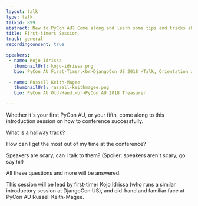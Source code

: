 ```yaml
---
layout: talk
type: talk
talkid: 899
abstract: New to PyCon AU? Come along and learn some tips and tricks about how it's all done
title: First-timers Session
track: general
recordingconsent: true

speakers: 
 - name: Kojo Idrissa
   thumbnailUrl: kojo-idrissa.png
   bio: PyCon AU First-Timer.<br>DjangoCon US 2018 ⚡️Talk, Orientation and Sprints Chairs

 - name: Russell Keith-Magee
   thumbnailUrl: russell-keithmagee.png
   bio: PyCon AU Old-Hand.<br>PyCon AU 2018 Treasurer

---
```

Whether it's your first PyCon AU, or your fifth, come along to this introduction session on how to conference successfully. 
 
What is a hallway track?

How can I get the most out of my time at the conference? 

Speakers are scary, can I talk to them? (Spoiler: speakers aren't scary, go say hi!) 

All these questions and more will be answered. 

This session will be lead by first-timer Kojo Idrissa (who runs a similar introductory session at DjangoCon US), and old-hand and familiar face at PyCon AU Russell Keith-Magee.
